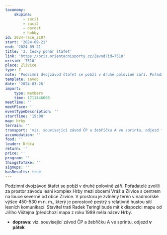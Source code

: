 ```yaml
---
taxonomy:
    skupina:
        - zaci1
        - zaci2
        - dorost
        - hobby
id: 2024-race_2107
start: '2024-09-21'
end: '2024-09-21'
title: '3. Český pohár štafet'
link: 'https://oris.orientacnisporty.cz/Zavod?id=7510'
orisid: '7510'
place: Zlivice
type: Z
note: 'Podzimní dvojzávod štafet se pobží v druhé polovině září. Pořadatelé zvolili za prostor závodu lesní komplex Hrby mezi obcemi Vráž a Zlivice s centrem na louce severně od obce Zlivice. V prostoru je zvlněný terén v nadmořské výšce 450-530 m n. m., který je porostově pestrý s relativně hustou sítí lesních komunikací. Stavitel tratí Radek Teringl bude mít k dispozici mapu od Jiřího Vištejna (předchozí mapa z roku 1989 měla název Hrby.'
template: zavod
date: '2024-03-26'
import:
    type: members
    time: 1711446008
meetTime: ''
meetPlace: ''
eventTypeDescription: ''
startTime: '15:00'
map: Hrby
terrain: ''
transport: 'viz. související závod ČP a žebříčku A ve sprintu, odjezd **v pátek**'
accomodation: ''
food: ''
leader: Drbča
return: ''
price: ''
program: ''
thingsToTake: ''
signups: ''
hasResults: true
---
```


Podzimní dvojzávod štafet se pobží v druhé polovině září. Pořadatelé zvolili za prostor závodu lesní komplex Hrby mezi obcemi Vráž a Zlivice s centrem na louce severně od obce Zlivice. V prostoru je zvlněný terén v nadmořské výšce 450-530 m n. m., který je porostově pestrý s relativně hustou sítí lesních komunikací. Stavitel tratí Radek Teringl bude mít k dispozici mapu od Jiřího Vištejna (předchozí mapa z roku 1989 měla název Hrby.
* **doprava**: viz. související závod ČP a žebříčku A ve sprintu, odjezd **v pátek**
